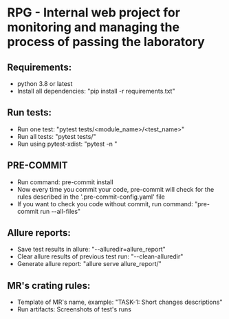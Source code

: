 # RPG - Internal web project for monitoring and managing the process of passing the laboratory

## Requirements:
* python 3.8 or latest
* Install all dependencies: "pip install -r requirements.txt"

## Run tests:
* Run one test: "pytest tests/<module_name>/<test_name>"
* Run all tests: "pytest tests/"
* Run using pytest-xdist: "pytest -n <n>"

## PRE-COMMIT
* Run command: pre-commit install
* Now every time you commit your code, pre-commit will check
for the rules described in the '.pre-commit-config.yaml' file
* If you want to check you code without commit, run command: "pre-commit run --all-files"

## Allure reports:
* Save test results in allure: "--alluredir=allure_report"
* Clear allure results of previous test run: "--clean-alluredir"
* Generate allure report: "allure serve allure_report/"

## MR's crating rules:
* Template of MR's name, example: "TASK-1: Short changes descriptions"
* Run artifacts: Screenshots of test's runs
